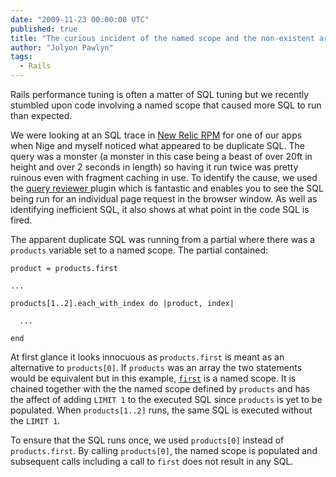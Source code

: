 ```yaml
---
date: "2009-11-23 00:00:00 UTC"
published: true
title: "The curious incident of the named scope and the non-existent array"
author: "Jolyon Pawlyn"
tags:
  - Rails
---
```


<p>Rails performance tuning is often a matter of SQL tuning but we recently stumbled upon code involving a named scope that caused more SQL to run than expected.</p>
<p>We were looking at an SQL trace in <a href="http://www.newrelic.com/">New Relic RPM</a> for one of our apps when Nige and myself noticed what appeared to be duplicate SQL. The query was a monster (a monster in this case being a beast of over 20ft in height and over 2 seconds in length) so having it run twice was pretty ruinous even with fragment caching in use. To identify the cause, we used the <a href="http://code.google.com/p/query-reviewer/">query reviewer </a> plugin which is fantastic and enables you to see the SQL being run for an individual page request in the browser window. As well as identifying inefficient SQL, it also shows at what point in the code SQL is fired.</p>
<p>The apparent duplicate SQL was running from a partial where there was a <code>products</code> variable set to a named scope. The partial contained:</p>
<pre>
<code>product = products.first<br />
...<br />
products[1..2].each_with_index do |product, index|<br />
&nbsp;&nbsp;...<br />
end </code></pre>
<p>At first glance it looks innocuous as <code>products.first</code> is meant as an alternative to <code>products[0]</code>. If <code>products</code> was an array the two statements would be equivalent but in this example, <a href="http://api.rubyonrails.org/classes/ActiveRecord/NamedScope/Scope.html"><code>first</code></a> is a named scope. It is chained together with the the named scope defined by <code>products</code> and has the affect of adding <code>LIMIT 1</code> to the executed SQL since <code>products</code> is yet to be populated. When <code>products[1..2]</code> runs, the same SQL is executed without the <code>LIMIT 1</code>.</p>
<p>To ensure that the SQL runs once, we used <code>products[0]</code> instead of <code>products.first</code>. By calling <code>products[0]</code>, the named scope is populated and subsequent calls including a call to <code>first</code> does not result in any SQL.</p>

